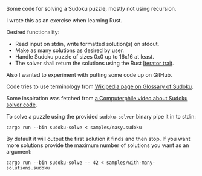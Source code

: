Some code for solving a Sudoku puzzle, mostly not using recursion.

I wrote this as an exercise when learning Rust.

Desired functionality:

* Read input on stdin, write formatted solution(s) on stdout.
* Make as many solutions as desired by user.
* Handle Sudoku puzzle of sizes 0x0 up to 16x16 at least.
* The solver shall return the solutions using the Rust
  [Iterator trait](https://doc.rust-lang.org/std/iter/index.html).

Also I wanted to experiment with putting some code up on GitHub.

Code tries to use terminology from [Wikipedia page on
Glossary of Sudoku](https://en.wikipedia.org/wiki/Glossary_of_Sudoku).

Some inspiration was fetched from [a Computerphile video about Sudoku
solver code](https://youtu.be/G_UYXzGuqvM).

To solve a puzzle using the provided `sudoku-solver` binary pipe it in to stdin:
```shell
cargo run --bin sudoku-solve < samples/easy.sudoku
```

By default it will output the first solution it finds and then stop. If
you want more solutions provide the maximum number of solutions you want as
an argument:
```shell
cargo run --bin sudoku-solve -- 42 < samples/with-many-solutions.sudoku
```

